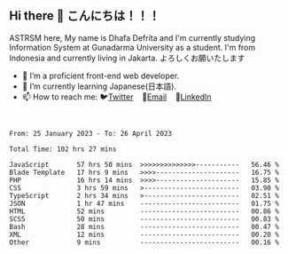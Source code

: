 ## Hi there 👋 こんにちは！！！
ASTRSM here, My name is Dhafa Defrita and I'm currently studying Information System at Gunadarma University as a student. I'm from Indonesia and currently living in Jakarta. よろしくお願いたします

- 🔭 I’m a proficient front-end web developer.
- 🌱 I’m currently learning Japanese(日本語).
- 📫 How to reach me: 🐦[Twitter](https://twitter.com/0_astrsm)&nbsp;&nbsp;&nbsp;&nbsp;📧[Email](ddefrito84@gmail.com)&nbsp;&nbsp;&nbsp;&nbsp;💼[LinkedIn](https://www.linkedin.com/in/dhafa-defrita-rama-yudistira-9357a9229/)
<br>
<!-- <p align="left">
<a href="https://github.com/ASTRSM">
  <img height="180em" src="https://github-readme-stats-eight-theta.vercel.app/api?username=ASTRSM&show_icons=true&theme=dracula&include_all_commits=true&count_private=true"/>
  <img height="180em" src="https://github-readme-stats-eight-theta.vercel.app/api/top-langs/?username=ASTRSM&layout=compact&langs_count=8&theme=dracula"/>
</a>
</p> -->

<!--START_SECTION:waka-->

```text
From: 25 January 2023 - To: 26 April 2023

Total Time: 102 hrs 27 mins

JavaScript       57 hrs 50 mins  >>>>>>>>>>>>>>-----------   56.46 %
Blade Template   17 hrs 9 mins   >>>>---------------------   16.75 %
PHP              16 hrs 14 mins  >>>>---------------------   15.85 %
CSS              3 hrs 59 mins   >------------------------   03.90 %
TypeScript       2 hrs 34 mins   >------------------------   02.51 %
JSON             1 hr 47 mins    -------------------------   01.75 %
HTML             52 mins         -------------------------   00.86 %
SCSS             50 mins         -------------------------   00.83 %
Bash             28 mins         -------------------------   00.47 %
XML              12 mins         -------------------------   00.20 %
Other            9 mins          -------------------------   00.16 %
```

<!--END_SECTION:waka-->
